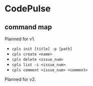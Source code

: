 # CodePulse

## command map

Planned for v1.

- `cpls init [title] -p [path]`
- `cpls create <name>`
- `cpls delete <issue_num>`
- `cpls list -i <issue_num>`
- `cpls comment <issue_num> <comment>`

Planned for v2.
